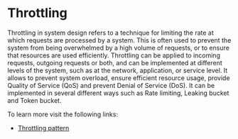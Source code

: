 # Throttling

Throttling in system design refers to a technique for limiting the rate at which requests are processed by a system. This is often used to prevent the system from being overwhelmed by a high volume of requests, or to ensure that resources are used efficiently. Throttling can be applied to incoming requests, outgoing requests or both, and can be implemented at different levels of the system, such as at the network, application, or service level. It allows to prevent system overload, ensure efficient resource usage, provide Quality of Service (QoS) and prevent Denial of Service (DoS). It can be implemented in several different ways such as Rate limiting, Leaking bucket and Token bucket.

To learn more visit the following links:

- [Throttling pattern](https://learn.microsoft.com/en-us/azure/architecture/patterns/throttling)